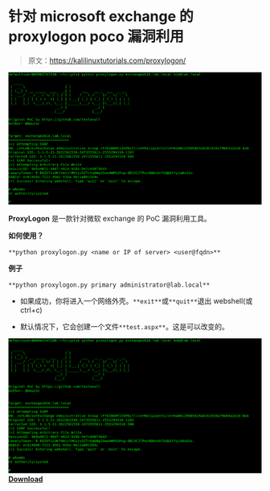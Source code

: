 # 针对 microsoft exchange 的 proxylogon poco 漏洞利用

> 原文：<https://kalilinuxtutorials.com/proxylogon/>

[![ProxyLogon : PoC Exploit for Microsoft Exchange](img//aa10454cea29a12959d869421756509d.png "ProxyLogon : PoC Exploit for Microsoft Exchange")](https://1.bp.blogspot.com/-vbtWTVCQUVg/YF5XeDozI7I/AAAAAAAAIpU/5A-OeDEMQVs7cfK-Eg8gsLGRsoOgEEvXACLcBGAsYHQ/s728/ProxyLogon%25281%2529.png)

**ProxyLogon** 是一款针对微软 exchange 的 PoC 漏洞利用工具。

**如何使用？**

`**python proxylogon.py <name or IP of server> <user@fqdn>**`

**例子**

`**python proxylogon.py primary administrator@lab.local**`

*   如果成功，你将进入一个网络外壳。`**exit**`或`**quit**`退出 webshell(或 ctrl+c)

*   默认情况下，它会创建一个文件`**test.aspx**`。这是可以改变的。

[![](img//4699feee6bcf15fcc229a196d121b23a.png)](https://github.com/hausec/ProxyLogon/blob/main/Images/screenshot.PNG)[**Download**](https://github.com/hausec/ProxyLogon)
